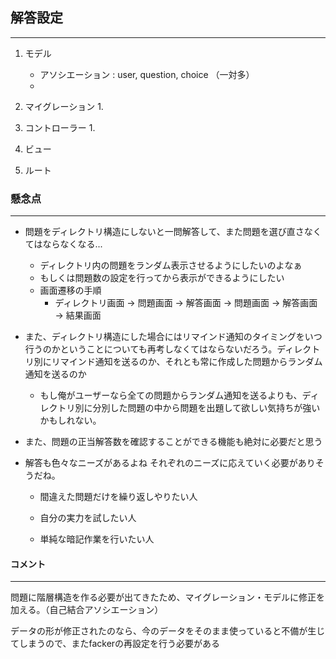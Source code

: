 ## 解答設定

------

1. モデル
   - アソシエーション : user, question, choice  （一対多）
   - 

2. マイグレーション
   1. 

3. コントローラー
   1. 

4. ビュー
5. ルート



### 懸念点

------

- 問題をディレクトリ構造にしないと一問解答して、また問題を選び直さなくてはならなくなる...
  - ディレクトリ内の問題をランダム表示させるようにしたいのよなぁ
  - もしくは問題数の設定を行ってから表示ができるようにしたい
  - 画面遷移の手順
    - ディレクトリ画面 → 問題画面 → 解答画面 → 問題画面 → 解答画面 → 結果画面　
- また、ディレクトリ構造にした場合にはリマインド通知のタイミングをいつ行うのかということについても再考しなくてはならないだろう。ディレクトリ別にリマインド通知を送るのか、それとも常に作成した問題からランダム通知を送るのか
  - もし俺がユーザーなら全ての問題からランダム通知を送るよりも、ディレクトリ別に分別した問題の中から問題を出題して欲しい気持ちが強いかもしれない。
- また、問題の正当解答数を確認することができる機能も絶対に必要だと思う
- 解答も色々なニーズがあるよね
  それぞれのニーズに応えていく必要がありそうだね。

  - 間違えた問題だけを繰り返しやりたい人

  - 自分の実力を試したい人

  - 単純な暗記作業を行いたい人


#### コメント

------

 問題に階層構造を作る必要が出てきたため、マイグレーション・モデルに修正を加える。（自己結合アソシエーション）

 データの形が修正されたのなら、今のデータをそのまま使っていると不備が生じてしまうので、またfackerの再設定を行う必要がある











